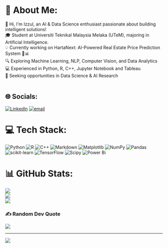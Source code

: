 # 💫 About Me:
👋 Hi, I'm Izzul, an AI & Data Science enthusiast passionate about building intelligent solutions!<br>🎓 Student at Universiti Teknikal Malaysia Melaka (UTeM), majoring in Artificial Intelligence.<br>💡 Currently working on HartaNext: AI-Powered Real Estate Price Prediction System 🏡📊<br>🔍 Exploring Machine Learning, NLP, Computer Vision, and Data Analytics<br>💻 Experienced in Python, R, C++, Jupyter Notebook and Tableau<br>🚀 Seeking opportunities in Data Science & AI Research<br><br>


## 🌐 Socials:
[![LinkedIn](https://img.shields.io/badge/LinkedIn-%230077B5.svg?logo=linkedin&logoColor=white)](https://linkedin.com/in/izzulroslan) [![email](https://img.shields.io/badge/Email-D14836?logo=gmail&logoColor=white)](mailto:izzulroslan03@gmail.com) 

# 💻 Tech Stack:
![Python](https://img.shields.io/badge/python-3670A0?style=flat&logo=python&logoColor=ffdd54) ![R](https://img.shields.io/badge/r-%23276DC3.svg?style=flat&logo=r&logoColor=white) ![C++](https://img.shields.io/badge/c++-%2300599C.svg?style=flat&logo=c%2B%2B&logoColor=white) ![Markdown](https://img.shields.io/badge/markdown-%23000000.svg?style=flat&logo=markdown&logoColor=white) ![Matplotlib](https://img.shields.io/badge/Matplotlib-%23ffffff.svg?style=flat&logo=Matplotlib&logoColor=black) ![NumPy](https://img.shields.io/badge/numpy-%23013243.svg?style=flat&logo=numpy&logoColor=white) ![Pandas](https://img.shields.io/badge/pandas-%23150458.svg?style=flat&logo=pandas&logoColor=white) ![scikit-learn](https://img.shields.io/badge/scikit--learn-%23F7931E.svg?style=flat&logo=scikit-learn&logoColor=white) ![TensorFlow](https://img.shields.io/badge/TensorFlow-%23FF6F00.svg?style=flat&logo=TensorFlow&logoColor=white) ![Scipy](https://img.shields.io/badge/SciPy-%230C55A5.svg?style=flat&logo=scipy&logoColor=%white) ![Power Bi](https://img.shields.io/badge/power_bi-F2C811?style=flat&logo=PowerBi&logoColor=black)
# 📊 GitHub Stats:
![](https://github-readme-stats.vercel.app/api?username=izzulroslan&theme=blueberry&hide_border=false&include_all_commits=false&count_private=false)<br/>
![](https://nirzak-streak-stats.vercel.app/?user=izzulroslan&theme=blueberry&hide_border=false)<br/>
![](https://github-readme-stats.vercel.app/api/top-langs/?username=izzulroslan&theme=blueberry&hide_border=false&include_all_commits=false&count_private=false&layout=compact)

### ✍️ Random Dev Quote
![](https://quotes-github-readme.vercel.app/api?type=horizontal&theme=radical)

---
[![](https://visitcount.itsvg.in/api?id=izzulroslan&icon=0&color=0)](https://visitcount.itsvg.in)

<!-- Proudly created with GPRM ( https://gprm.itsvg.in ) -->

